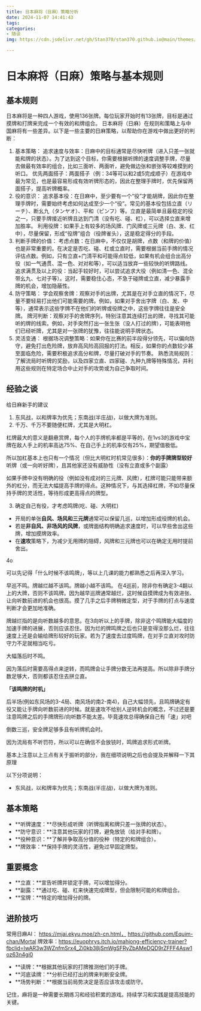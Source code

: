```yaml
---
title: 日本麻将（日麻）策略分析
date: 2024-11-07 14:41:43
tags:
categories: 
- 随谈
img: https://cdn.jsdelivr.net/gh/Stan370/stan370.github.io@main/themes/hexo-theme-matery/source/medias/featureimages/richi.png

---
```


# 日本麻将（日麻）策略与基本规则
## 基本规则

日本麻将是一种四人游戏，使用136张牌。每位玩家开始时有13张牌，目标是通过摸牌和打牌来完成一个有效的和牌组合。
日本麻将（日麻）在规则和策略上与中国麻将有一些差异。以下是一些主要的日麻策略，以帮助你在游戏中做出更好的判断：

1. 基本策略：
追求速度与效率：日麻中的目标通常是尽快听牌（进入只差一张就能和牌的状态）。为了达到这个目标，你需要根据听牌的速度调整手牌，尽量去做最有效率的组合，比如三面听、两面听，避免做边张和嵌张等较难摸到的听口。
优先两面搭子：两面搭子（例：34等可以和2或5完成顺子）在游戏中最为常见，也是最容易形成有效听牌形态的，因此在整理手牌时，优先保留两面搭子，提高听牌概率。
2. 役的意识：
追求基本役：在日麻中，至少要有一个“役”才能胡牌，因此你在整理手牌时，需要始终考虑如何达成至少一个“役”。常见的基本役包括立直（リーチ）、断幺九（タンヤオ）、平和（ピンフ）等。立直是最简单且最稳定的役之一，只要手牌接近听牌且达到门清（没有吃、碰、杠），可以选择立直来增加胜率。
利用役牌：如果手上有较多的场风牌、门风牌或三元牌（白、发、红中），尽量保留，形成“役牌”组合（役牌雀头），这是稳定得分的手段。
3. 判断手牌的价值：
考虑点数：在日麻中，不仅仅是胡牌，点数（和牌的价值）也是非常重要的。在决定是否吃、碰、杠或立直时，需要根据当前手牌的情况评估点数。例如，只有立直+门清平和可能得点较低，如果有机会组合出高分役（如一气通贯、混一色、对对和等），可以适当放弃一些较快的听牌路线。
追求满贯及以上的役：当起手较好时，可以尝试追求大役（例如清一色、混全带幺九、七对子等）。这时，需要稳住心态，不急于碰牌或立直，减少暴露手牌的机会，增加隐蔽性。
4. 防守策略：
学会观察舍牌：观察对手的出牌，尤其是在对手立直的情况下，尽量不要轻易打出他们可能需要的牌。例如，如果对手舍出字牌（白、发、中等），通常表示这些字牌不在他们的听牌或役牌之中，这些字牌往往是安全牌。
牌河判断：观察对手的舍牌序列，特别注意其连续打出的牌，寻找其可能听的牌的线索。例如，对手突然打出一张生张（没人打过的牌），可能表明他们已经听牌，尤其是对一张牌的犹豫，往往能说明手牌状态。
5. 灵活变通：
根据场况调整策略：如果你在比赛的前半段得分领先，可以偏向防守，避免打出危险牌，放弃高风险高回报的打法。相反，如果你的点数较少甚至面临危险，需要积极追求高分和牌，尽量打破对手的节奏。
熟悉流局规则：了解流局时听牌的奖励，以及四家立直、四家碰、九种九牌等特殊情况，并利用这些规则在特定场合中止对手的攻势或为自己争取时间。

## 经验之谈
给日麻新手的建议

1. 东风战，以和牌率为优先；东南战(半庄战)，以做大牌为准则。
2. 千万、千万不要随便杠牌，尤其是大明杠。

杠牌最大的意义是翻悬赏牌，每个人的手牌机率都是平等的，在1vs3的游戏中宝牌在敌人手上的机率高达75%、在自己手上的机率仅有25%，期望值极低。

所以加杠基本上也只有一个情况（但比大明杠时机常见很多）：**你的手牌牌型较好**听牌（或一向听好牌），且其他家还没有威胁性（没有立直或多个副露）

如果手牌中没有明确的役（例如没有成对的三元牌、风牌），杠牌可能只能带来额外的杠分，而无法大幅提高手牌的得点。这种情况下，与其选择杠牌，不如尽量保持手牌的灵活性，等待形成更高得点的牌型。

3. 确定自己有役，才考虑鸣牌(吃、碰、大明杠)

- 开局的单张**自风、场风和三元牌**通常可以保留几巡，以增加形成役牌的机会。
- 若是**非自风、非场风的风牌**，或牌面结构明确追求速度时，可以早些舍出这些牌，增加摸牌效率。
- 在**速攻**策略下，为减少无用牌的阻碍，风牌和三元牌也可以在确定无用时提前舍出。

4o

可以先记得「什么时候不该鸣牌」，等以上几课的能力都熟悉之后再深入学习。

早巡不鸣。牌越烂越不该鸣。牌越小越不该鸣。
在4巡前，除非你有确定3-4翻以上的大牌，否则不该鸣牌。因为越早巡牌通常越烂，这时候自摸牌成为有效进张、让向听数前进的机会也很高。摸了几手之后手牌稍微定型，对于手牌的打点与速度判断才会更加地准确。

牌越烂指的是向听数越多的意思。在3向听以上的手牌，除非这个鸣牌能大幅度的加速手牌的进展，否则应该忍住。因为烂的牌鸣牌之后也只是变得没那么烂，往往速度上还是会输给牌形较好的玩家。若为了速度去过度鸣牌，在对手立直对攻时防守力不足就相当吃亏。

大幅落后时不鸣。

因为落后时需要高得点来逆转，而鸣牌会让手牌分数无法再提高。所以除非手牌分数足够大，否则都该忍住去拼立直。

**「该鸣牌的时机」**

后半场(例如东风场的3-4局、南风场的南2-南4)，自己大幅领先，且鸣牌确定有役又能让手牌向听数前进的时候。就是速攻不给别人逆转机会的概念，不过还是要注意鸣牌之后的手牌牌形/向听数不能太差。毕竟速攻总得确保自己有「速」对吧

倒数三巡，安全牌足够多且有听牌机会时。

因为流局有不听罚符，所以可以在确信不会放铳时，鸣牌追求形式听牌。

基本上注意以上三点有关于振听的部分，我在细项说明之后也会提及并解释一下其原理

以下分项说明：

- 东风战，以和牌率为优先；东南战(半庄战)，以做大牌为准则。

## 基本策略

- **听牌速度：**尽快形成听牌（听牌指离和牌只差一张牌的状态）。
- **防守意识：**注意其他玩家的打牌，避免放铳（给对手和牌）。
- **役种意识：**了解并争取高分值的役种（特定的和牌组合）。
- **牌效率：**保持手牌的灵活性，避免过早固定牌型。

## 重要概念

- **立直：**宣告听牌并锁定手牌，可以增加得分。
- **副露：**通过吃、碰、杠来快速完成牌型，但会限制可能的和牌组合。
- **宝牌：**特定的增加得分的牌。

## 进阶技巧
常用日麻AI： https://mjai.ekyu.moe/zh-cn.html， https://github.com/Equim-chan/Mortal
牌效率：https://euophrys.itch.io/mahjong-efficiency-trainer?fbclid=IwAR3w3WZnfmSrx4_Zi0kb38jSmWgSFRyZbAMeDQD9rZFFF4Asw1oz63n4gi0
- **读牌：**根据其他玩家的打牌推测他们的手牌。
- **河底读牌：**分析已经打出的牌来判断安全牌。
- **场势判断：**根据当前局势决定是否应该攻击或防守。

记住，麻将是一种需要长期练习和经验积累的游戏。持续学习和实践是提高技能的关键。